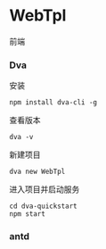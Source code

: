 <!--
 * @Description: 
 * @Author: liyoucheng
 * @Date: 2020-04-09 18:01:45
 * @LastEditors: liyoucheng
 * @LastEditTime: 2020-04-09 18:01:45
 -->
# WebTpl
前端


### Dva
安装
```
npm install dva-cli -g
```

查看版本
```
dva -v
```

新建项目
```
dva new WebTpl
```

进入项目并启动服务
```
cd dva-quickstart
npm start
```

### antd
